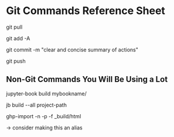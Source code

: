 # Git Commands Reference Sheet

git pull

git add -A

git commit -m "clear and concise summary of actions"

git push


## Non-Git Commands You Will Be Using a Lot

jupyter-book build mybookname/ 

jb build --all project-path

ghp-import -n -p -f _build/html

-> consider making this an alias